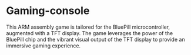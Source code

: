 # Gaming-console

This ARM assembly game is tailored for the BluePill microcontroller, augmented with a TFT display. The game leverages the power of the BluePill chip and the vibrant visual output of the TFT display to provide an immersive gaming experience. 
